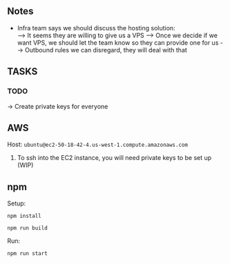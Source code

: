 ## Notes
* Infra team says we should discuss the hosting solution:\
--> It seems they are willing to give us a VPS
--> Once we decide if we want VPS, we should let the team know so they can provide one for us
--> Outbound rules we can disregard, they will deal with that


## TASKS


### TODO
-> Create private keys for everyone



## AWS 

Host: `ubuntu@ec2-50-18-42-4.us-west-1.compute.amazonaws.com`

1. To ssh into the EC2 instance, you will need private keys to be set up (WIP)




## npm
Setup:

`npm install`

`npm run build`

Run:

`npm run start`


